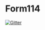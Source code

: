 # Form114

[![Gitter](https://badges.gitter.im/Join%20Chat.svg)](https://gitter.im/FormationGtm/Form114?utm_source=badge&utm_medium=badge&utm_campaign=pr-badge&utm_content=badge)